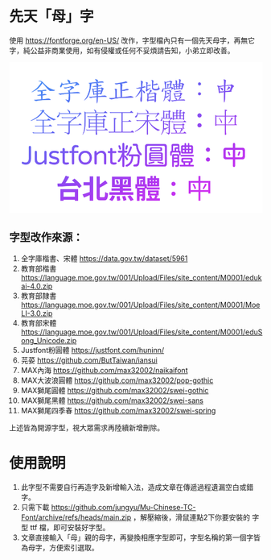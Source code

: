 # 先天「母」字
使用 https://fontforge.org/en-US/ 改作，字型檔內只有一個先天母字，再無它字，純公益非商業使用，如有侵權或任何不妥煩請告知，小弟立即改善。

![先天母字](./%E5%85%88%E5%A4%A9%E6%AF%8D%E5%AD%97.png)

## 字型改作來源：
1.  全字庫楷書、宋體 https://data.gov.tw/dataset/5961
2.  教育部楷書 https://language.moe.gov.tw/001/Upload/Files/site_content/M0001/edukai-4.0.zip
3.  教育部隸書 https://language.moe.gov.tw/001/Upload/Files/site_content/M0001/MoeLI-3.0.zip
4.  教育部宋體 https://language.moe.gov.tw/001/Upload/Files/site_content/M0001/eduSong_Unicode.zip
5.  Justfont粉圓體 https://justfont.com/huninn/
6.  芫荽 https://github.com/ButTaiwan/iansui
7.  MAX內海 https://github.com/max32002/naikaifont
8.  MAX大波浪圓體 https://github.com/max32002/pop-gothic
10.  MAX獅尾圓體 https://github.com/max32002/swei-gothic
11.  MAX獅尾黑體 https://github.com/max32002/swei-sans
12.  MAX獅尾四季春 https://github.com/max32002/swei-spring

上述皆為開源字型，視大眾需求再陸續新增刪除。

# 使用說明

1.  此字型不需要自行再造字及新增輸入法，造成文章在傳遞過程遺漏空白或錯字。
2.  只需下載 https://github.com/jungyu/Mu-Chinese-TC-Font/archive/refs/heads/main.zip ，解壓縮後，滑鼠連點2下你要安裝的 字型 ttf 檔，即可安裝好字型。
3.  文章直接輸入「母」親的母字，再變換相應字型即可，字型名稱的第一個字皆為母字，方便索引選取。

